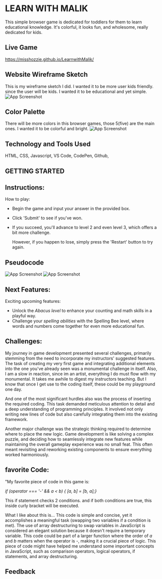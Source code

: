 # LEARN WITH MALIK

This simple browser game is dedicated for toddlers for them to learn educational knowledge. It's colorful, it looks fun, and wholesome, really dedicated for kids. 


## Live Game

https://misshozzie.github.io/LearnwithMalik/



## Website Wireframe Sketch

This is my wireframe sketch I did. I wanted it to be more user kids friendly. since the user will be kids. I wanted it to be educational and yet simple.
![App Screenshot](https://i.imgur.com/M6fuT4Fl.jpg)




## Color Palette

There will be more colors in this browser games, those 5(five) are the main ones. I wanted it to be colorful and bright.
![App Screenshot](https://i.imgur.com/6deXtQS.png)  








## Technology and Tools Used

HTML, CSS, Javascript, VS Code, CodePen, Github,
## GETTING STARTED

## Instructions:

How to play:

* Begin the game and input your answer in the provided box.
* Click 'Submit' to see if you've won.
* If you succeed, you'll advance to level 2 and even level 3, which offers a bit more challenge. 
    
    However, if you happen to lose, simply press the 'Restart' button to try again.



## Pseudocode
![App Screenshot](https://i.imgur.com/C6TYBPo.png)
![App Screenshot](https://i.imgur.com/fmGbhsa.png)


## Next Features:

Exciting upcoming features:

* Unlock the _Abacus level_ to enhance your counting and math skills in a playful way.
* Challenge your _spelling abilities_ with the Spelling Bee level, where words and numbers come together for even more educational fun.



## Challenges:

My journey in game development presented several challenges, primarily stemming from the need to incorporate my instructors' suggested features. The task of creating my very first game and integrating additional elements into the one you've already seen was a monumental challenge in itself. Also, I am a slow in reaction, since im an artist, everything I do must flow with my monumental. It takes me awhile to digest my instructors teaching. But I know that once I get use to the coding itself, these could be my playground one day.

And one of the most significant hurdles also was the process of inserting the required coding. This task demanded meticulous attention to detail and a deep understanding of programming principles. It involved not only writing new lines of code but also carefully integrating them into the existing framework.

Another major challenge was the strategic thinking required to determine where to place the new logic. Game development is like solving a complex puzzle, and deciding how to seamlessly integrate new features while maintaining the overall gameplay experience was no small feat. This often meant revisiting and reworking existing components to ensure everything worked harmoniously.


## favorite Code:

"My favorite piece of code in this game is:

*if (operator === '-' && a < b) { [a, b] = [b, a];}*

This if statement checks 2 conditions. and if both conditions are true, this inside curly bracket will be executed.

What I like about this is... This code is simple and concise, yet it accomplishes a meaningful task (swapping two variables if a condition is met). 
The use of array destructuring to swap variables in JavaScript is considered an elegant solution because it doesn't require a temporary variable.
This code could be part of a larger function where the order of *a* and *b* matters when the operator is *-*, making it a crucial piece of logic.
This piece of code might have helped me understand some important concepts in JavaScript, such as comparison operators, logical operators, if statements, and array destructuring.
## Feedback



